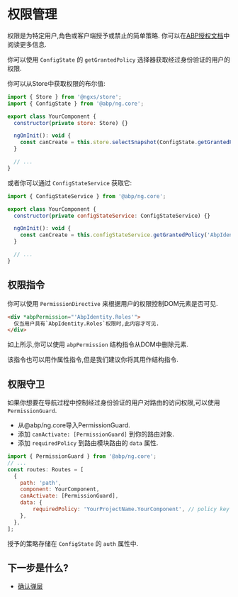 # 权限管理

权限是为特定用户,角色或客户端授予或禁止的简单策略. 你可以在[ABP授权文档](../../Authorization.md)中阅读更多信息.

你可以使用 `ConfigState` 的 `getGrantedPolicy` 选择器获取经过身份验证的用户的权限.

你可以从Store中获取权限的布尔值:

```js
import { Store } from '@ngxs/store';
import { ConfigState } from '@abp/ng.core';

export class YourComponent {
  constructor(private store: Store) {}

  ngOnInit(): void {
    const canCreate = this.store.selectSnapshot(ConfigState.getGrantedPolicy('AbpIdentity.Roles.Create'));
  }

  // ...
}
```

或者你可以通过 `ConfigStateService` 获取它:

```js
import { ConfigStateService } from '@abp/ng.core';

export class YourComponent {
  constructor(private configStateService: ConfigStateService) {}

  ngOnInit(): void {
    const canCreate = this.configStateService.getGrantedPolicy('AbpIdentity.Roles.Create');
  }

  // ...
}
```

## 权限指令

你可以使用 `PermissionDirective` 来根据用户的权限控制DOM元素是否可见.

```html
<div *abpPermission="'AbpIdentity.Roles'">
  仅当用户具有`AbpIdentity.Roles`权限时,此内容才可见.
</div>
```

如上所示,你可以使用 `abpPermission` 结构指令从DOM中删除元素.

该指令也可以用作属性指令,但是我们建议你将其用作结构指令.

## 权限守卫

如果你想要在导航过程中控制经过身份验证的用户对路由的访问权限,可以使用 `PermissionGuard`.

* 从@abp/ng.core导入PermissionGuard.
* 添加 `canActivate: [PermissionGuard]` 到你的路由对象.
* 添加  `requiredPolicy` 到路由模块路由的 `data` 属性.

```js
import { PermissionGuard } from '@abp/ng.core';
// ...
const routes: Routes = [
  {
    path: 'path',
    component: YourComponent,
    canActivate: [PermissionGuard],
    data: {
        requiredPolicy: 'YourProjectName.YourComponent', // policy key for your component
    },
  },
];
```

授予的策略存储在 `ConfigState` 的 `auth` 属性中.

## 下一步是什么?

* [确认弹层](./Confirmation-Service.md)
